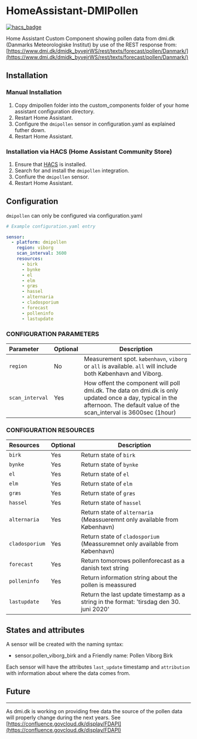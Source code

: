 # HomeAssistant-DMIPollen
[![hacs_badge](https://img.shields.io/badge/HACS-Default-orange.svg)](https://github.com/custom-components/hacs)

Home Assistant Custom Component showing pollen data from dmi.dk (Danmarks Meteorologiske Institut) by use of the REST response from: [https://www.dmi.dk/dmidk_byvejrWS/rest/texts/forecast/pollen/Danmark/](https://www.dmi.dk/dmidk_byvejrWS/rest/texts/forecast/pollen/Danmark/)

## Installation

### Manual Installation
  1. Copy dmipollen folder into the custom_components folder of your home assistant configuration directory.
  2. Restart Home Assistant.
  3. Configure the `dmipollen` sensor in configuration.yaml as explained futher down.
  4. Restart Home Assistant.

### Installation via HACS (Home Assistant Community Store)
  1. Ensure that [HACS](https://hacs.xyz/) is installed.
  2. Search for and install the `dmipollen` integration.
  3. Confiure the `dmipollen` sensor.
  4. Restart Home Assistant.


## Configuration

`dmipollen` can only be configured via configuration.yaml

```yaml
# Example configuration.yaml entry

sensor:
  - platform: dmipollen
    region: viborg 
    scan_interval: 3600
    resources:
      - birk
      - bynke
      - el
      - elm
      - græs
      - hassel
      - alternaria
      - cladosporium
      - forecast
      - polleninfo
      - lastupdate
```

### CONFIGURATION PARAMETERS

|Parameter |Optional|Description
|:----------|----------|------------
| `region` | No | Measurement spot. `københavn`, `viborg` or `all` is available. `all` will include both København and Viborg.
|`scan_interval` | Yes | How offent the component will poll dmi.dk. The data on dmi.dk is only updated once a day, typical in the afternoon. The default value of the scan_interval is 3600sec (1hour)

### CONFIGURATION RESOURCES

|Resources |Optional|Description
|:----------|----------|------------
| `birk` | Yes | Return state of `birk`
|`bynke` | Yes | Return state of `bynke`
|`el` | Yes | Return state of `el`
|`elm` | Yes | Return state of `elm`
|`græs` | Yes | Return state of `græs`
|`hassel` | Yes | Return state of `hassel`
|`alternaria` | Yes | Return state of `alternaria` (Meassueremnt only available from København)
|`cladosporium` | Yes | Return state of `cladosporium` (Meassuremnet only available from København)
|`forecast` | Yes | Return tomorrows pollenforecast as a danish text string
|`polleninfo` | Yes | Return information string about the pollen is meassured
|`lastupdate` | Yes | Return the last update timestamp as a string in the format: 'tirsdag den 30. juni 2020'

## States and attributes

A sensor will be created with the naming syntax:
* sensor.pollen_viborg_birk and a Friendly name: Pollen Viborg Birk

Each sensor will have the attributes `last_update` timestamp and `attribution` with information about where the data comes from.

## Future
---
As dmi.dk is working on providing free data the source of the pollen data will properly change during the next years. See [https://confluence.govcloud.dk/display/FDAPI](https://confluence.govcloud.dk/display/FDAPI)